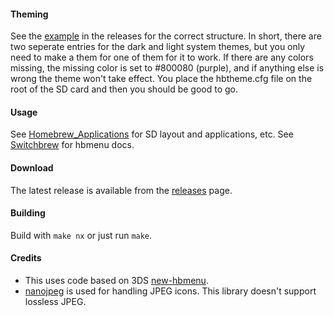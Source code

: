 #### Theming
See the [example](https://github.com/friedkeenan/nx-hbmenu/releases/download/2.0.1/hbtheme.cfg) in the releases for the correct structure. In short, there are two seperate entries for the dark and light system themes, but you only need to make a them for one of them for it to work. If there are any colors missing, the missing color is set to #800080 (purple), and if anything else is wrong the theme won't take effect. You place the hbtheme.cfg file on the root of the SD card and then you should be good to go.

#### Usage
See [Homebrew_Applications](http://switchbrew.org/index.php?title=Homebrew_Applications) for SD layout and applications, etc. See [Switchbrew](http://switchbrew.org/index.php?title=Homebrew_Menu) for hbmenu docs.

#### Download
The latest release is available from the [releases](https://github.com/friedkeenan/nx-hbmenu/releases/latest) page.

#### Building
Build with ```make nx``` or just run ```make```.

#### Credits

* This uses code based on 3DS [new-hbmenu](https://github.com/fincs/new-hbmenu).
* [nanojpeg](https://svn.emphy.de/nanojpeg/trunk/nanojpeg/nanojpeg.c) is used for handling JPEG icons. This library doesn't support lossless JPEG.

